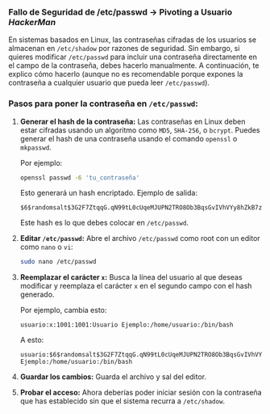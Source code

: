 



### Fallo de Seguridad de /etc/passwd -> Pivoting a Usuario *HackerMan*

En sistemas basados en Linux, las contraseñas cifradas de los usuarios se almacenan en `/etc/shadow` por razones de seguridad. Sin embargo, si quieres modificar `/etc/passwd` para incluir una contraseña directamente en el campo de la contraseña, debes hacerlo manualmente. A continuación, te explico cómo hacerlo (aunque no es recomendable porque expones la contraseña a cualquier usuario que pueda leer `/etc/passwd`).

### Pasos para poner la contraseña en `/etc/passwd`:

1. **Generar el hash de la contraseña:** Las contraseñas en Linux deben estar cifradas usando un algoritmo como `MD5`, `SHA-256`, o `bcrypt`. Puedes generar el hash de una contraseña usando el comando `openssl` o `mkpasswd`.
    
    Por ejemplo:
    
    ```bash
    openssl passwd -6 'tu_contraseña'
    ```
    
    Esto generará un hash encriptado. Ejemplo de salida:
    
    ```
    $6$randomsalt$3G2F7ZtqqG.qN99tL0cUqeMJUPN2TRO8Ob3BqsGvIVhVYy8hZkB7z.TdHZRuLVH2vXEq2PxyFqJ47BAVdXmK91
    ```
    
    Este hash es lo que debes colocar en `/etc/passwd`.
    
2. **Editar `/etc/passwd`:** Abre el archivo `/etc/passwd` como root con un editor como `nano` o `vi`:
    
    ```bash
    sudo nano /etc/passwd
    ```
    
3. **Reemplazar el carácter `x`:** Busca la línea del usuario al que deseas modificar y reemplaza el carácter `x` en el segundo campo con el hash generado.
    
    Por ejemplo, cambia esto:
    
    ```
    usuario:x:1001:1001:Usuario Ejemplo:/home/usuario:/bin/bash
    ```
    
    A esto:
    
    ```
    usuario:$6$randomsalt$3G2F7ZtqqG.qN99tL0cUqeMJUPN2TRO8Ob3BqsGvIVhVYy8hZkB7z.TdHZRuLVH2vXEq2PxyFqJ47BAVdXmK91:1001:1001:Usuario Ejemplo:/home/usuario:/bin/bash
    ```
    
4. **Guardar los cambios:** Guarda el archivo y sal del editor.
    
5. **Probar el acceso:** Ahora deberías poder iniciar sesión con la contraseña que has establecido sin que el sistema recurra a `/etc/shadow`.


